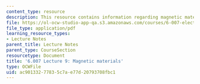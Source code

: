 ```yaml
---
content_type: resource
description: This resource contains information regarding magnetic materials.
file: https://ol-ocw-studio-app-qa.s3.amazonaws.com/courses/6-007-electromagnetic-energy-from-motors-to-lasers-spring-2011/ac90133277835c7ae77d20793708fbc1_MIT6_007S11_lec09.pdf
file_type: application/pdf
learning_resource_types:
- Lecture Notes
parent_title: Lecture Notes
parent_type: CourseSection
resourcetype: Document
title: '6.007 Lecture 9: Magnetic materials'
type: OCWFile
uid: ac901332-7783-5c7a-e77d-20793708fbc1
---
```

